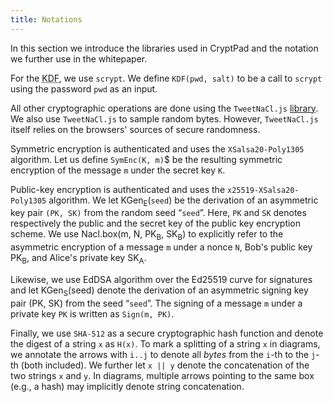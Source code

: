 ```yaml
---
title: Notations
---
```


In this section we introduce the libraries used in CryptPad and the notation we
further use in the whitepaper.

For the <abbr title="Key Derivation Function">KDF</abbr>, we use `scrypt`.
We define `KDF(pwd, salt)` to be a call to `scrypt` using the password `pwd` as
an input.

All other cryptographic operations are done using the `TweetNaCl.js`
[library](/review/libraries/).
We also use `TweetNaCl.js` to sample random bytes.
However, `TweetNaCl.js` itself relies on the browsers' sources of secure
randomness.

Symmetric encryption is authenticated and uses the `XSalsa20-Poly1305` algorithm.
Let us define `SymEnc(K, m)`$ be the resulting symmetric encryption of the
message `m` under the secret key `K`.

Public-key encryption is authenticated and uses
the `x25519-XSalsa20-Poly1305` algorithm.
We let KGen<sub>E</sub>(`seed`) be the derivation of an asymmetric key pair
`(PK, SK)` from the random seed “`seed`”.
Here, `PK` and `SK` denotes respectively the public and the secret key of the
public key encryption scheme.
We use Nacl.box(m, N, PK<sub>B</sub>, SK<sub>B</sub>) to explicitly refer to
the asymmetric encryption of a message `m` under a nonce `N`, Bob's
public key PK<sub>B</sub>, and Alice's private key SK<sub>A</sub>.

Likewise, we use EdDSA algorithm over the Ed25519 curve for signatures and let
KGen<sub>S</sub>(seed) denote the derivation of an asymmetric signing key pair
(PK, SK) from the seed “`seed`”.
The signing of a message `m` under a private key `PK` is written as `Sign(m,
PK)`.

Finally, we use `SHA-512` as a secure cryptographic hash function and denote the
digest of a string `x` as `H(x)`.
To mark a splitting of a string `x` in diagrams, we annotate the arrows with
`i..j` to denote all *bytes* from the `i`-th to
the `j`-th (both included).
We further let `x || y` denote the concatenation of the two strings `x` and `y`.
In diagrams, multiple arrows pointing to the same box (e.g., a hash) may
implicitly denote string concatenation.
